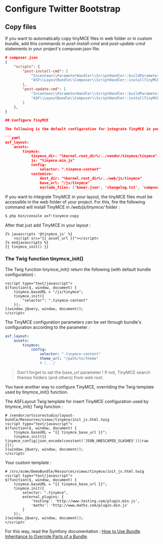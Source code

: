 # Configure Twitter Bootstrap

## Copy files

If you want to automatically copy tinyMCE files in web folder or in custom bundle, add this commands in *post-install-cmd* and *post-update-cmd* statements in your project's composer.json file.

```json
# composer.json
{
    "scripts": {
        "post-install-cmd": [
            "Incenteev\\ParameterHandler\\ScriptHandler::buildParameters",
            "ASF\\LayoutBundle\\Composer\\ScriptHandler::installTinyMCE"
        ],
        "post-update-cmd": [
            "Incenteev\\ParameterHandler\\ScriptHandler::buildParameters",
            "ASF\\LayoutBundle\\Composer\\ScriptHandler::installTinyMCE"
        ]
    },
}

## Configure TinyMCE

The following is the default configuration for integrate TinyMCE in your Symfony project :

```yaml
asf_layout:
    assets:
        tinymce:
            tinymce_dir: "%kernel.root_dir%/../vendor/tinymce/tinymce"
            js: "tinymce.min.js"
            config:
                selector: ".tinymce-content"
            customize:
                dest_dir: "%kernel.root_dir%/../web/js/tinymce"
                base_url: "/js/tinymce"
                exclude_files: ['bower.json', 'changelog.txt', 'composer.json', 'license.txt', 'package.json', 'readme.md']
```

If you want to integrate TinyMCE in your layout, the tinyMCE files must be accessible in the web folder of your project. For this, fire the following command will install TinyMCE in */web/js/tinymce/* folder :

```bash
$ php bin/console asf:tinymce:copy
```

After that just add TinyMCE in your layout :

```twig
{% javascripts '@tinymce_js' %}
	<script src="{{ asset_url }}"></script>
{% endjavascripts %}
{{ tinymce_init() }}
```

### The Twig function tinymce_init()

The Twig function tinymce_init() return the following (with default bundle configuration) :

```twig
<script type="text/javascript">
$(function($, window, document) {
    tinymce.baseURL = "/js/tinymce";
    tinymce.init({
    	"selector": ".tinymce-content"
    });
}(window.jQuery, window, document));
</script>
```

The TinyMCE configuration parameters can be set through bundle's configuration according to the parameter :

```yaml
asf_layout:
    assets:
        tinymce:
            config:
                selector: ".tinymce-content"
                theme_url: "/path/to/theme"
                # [...]
```

> Don't forget to set the base_url parameter ! If not, TinyMCE search themes folders (and others) from web root.

You have another way to configure TinyMCE, overriding the Twig template used by tinymce_init() function.

The ASFLayout Twig template for insert TinyMCE configuration used by tinymce_init() Twig function :

```twig
# /vendor/artscorestudio/layout-bundle/Resources/views/tinymce/init_js.html.twig
<script type="text/javascript">
$(function($, window, document) {
    tinymce.baseURL = "{{ tinymce_base_url }}";
    tinymce.init({{ tinymce_config|json_encode(constant('JSON_UNESCAPED_SLASHES'))|raw }});
}(window.jQuery, window, document));
</script>
```

Your custom template :

```twig
# /src/acme/DemoBundle/Resources/views/tinymce/init_js.html.twig
<script type="text/javascript">
$(function($, window, document) {
    tinymce.baseURL = "{{ tinymce_base_url }}";
    tinymce.init({
        selector: ".tinymce",
        external_plugins: {
            'testing': 'http://www.testing.com/plugin.min.js',
            'maths': 'http://www.maths.com/plugin.min.js'
        }
    });
}(window.jQuery, window, document));
</script>
```

For this way, read the Symfony documentation : [How to Use Bundle Inheritance to Override Parts of a Bundle](http://symfony.com/doc/current/cookbook/bundles/inheritance.html).